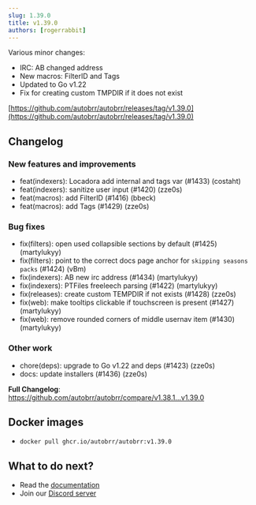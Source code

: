 ```yaml
---
slug: 1.39.0
title: v1.39.0
authors: [rogerrabbit]
---
```


Various minor changes:

* IRC: AB changed address
* New macros: FilterID and Tags
* Updated to Go v1.22
* Fix for creating custom TMPDIR if it does not exist

[https://github.com/autobrr/autobrr/releases/tag/v1.39.0](https://github.com/autobrr/autobrr/releases/tag/v1.39.0)
## Changelog
### New features and improvements
* feat(indexers): Locadora add internal and tags var (#1433) (costaht)
* feat(indexers): sanitize user input (#1420) (zze0s)
* feat(macros): add FilterID (#1416) (bbeck)
* feat(macros): add Tags (#1429) (zze0s)
### Bug fixes
* fix(filters): open used collapsible sections by default (#1425) (martylukyy)
* fix(filters): point to the correct docs page anchor for `skipping seasons packs` (#1424) (vBm)
* fix(indexers): AB new irc address (#1434) (martylukyy)
* fix(indexers): PTFiles freeleech parsing (#1422) (martylukyy)
* fix(releases): create custom TEMPDIR if not exists (#1428) (zze0s)
* fix(web): make tooltips clickable if touchscreen is present (#1427) (martylukyy)
* fix(web): remove rounded corners of middle usernav item (#1430) (martylukyy)
### Other work
* chore(deps): upgrade to Go v1.22 and deps (#1423) (zze0s)
* docs: update installers (#1436) (zze0s)

**Full Changelog**: https://github.com/autobrr/autobrr/compare/v1.38.1...v1.39.0

## Docker images

- `docker pull ghcr.io/autobrr/autobrr:v1.39.0`

## What to do next?

- Read the [documentation](https://autobrr.com)
- Join our [Discord server](https://discord.gg/WQ2eUycxyT)
